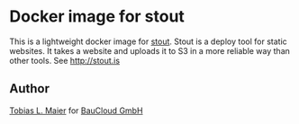 # Docker image for stout

This is a lightweight docker image for [stout](http://stout.is).
Stout is a deploy tool for static websites. It takes a website and uploads it to S3 in a more reliable way than other tools.
See http://stout.is

## Author

[Tobias L. Maier](http://tobiasmaier.info) for [BauCloud GmbH](http://www.baucloud.com)
